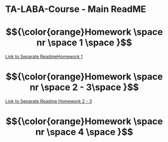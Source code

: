 # TA-LABA-Course - Main ReadME

#  $${\color{orange}Homework \space  nr \space  1 \space }$$

[Link to Separate ReadmeHomework 1](homework1/README.md)

#  $${\color{orange}Homework \space  nr \space 2 - 3\space }$$

[Link to Separate Readme Homework 2 - 3](homework2-3/README.md)

#  $${\color{orange}Homework \space  nr \space  4 \space }$$
